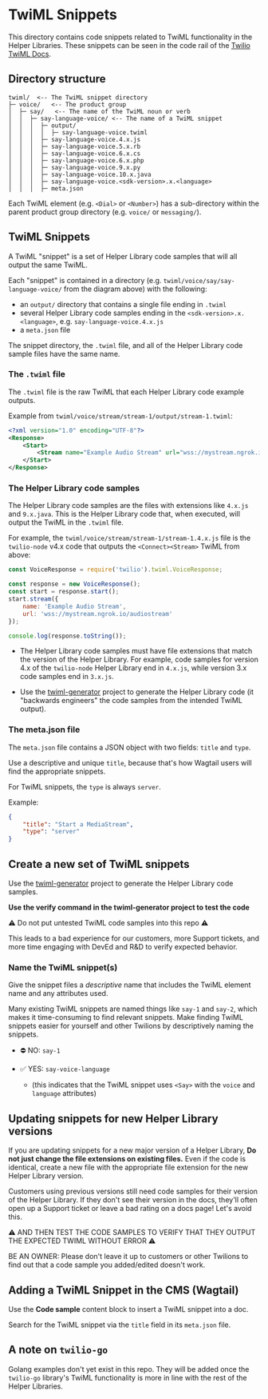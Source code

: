 # TwiML Snippets

This directory contains code snippets related to TwiML functionality in the Helper Libraries. These snippets can be seen in the code rail of the [Twilio TwiML Docs](https://www.twilio.com/docs/voice/twiml/dial).

## Directory structure

```
twiml/  <-- The TwiML snippet directory 
├─ voice/   <-- The product group
│  ├─ say/   <-- The name of the TwiML noun or verb
│  │  ├─ say-language-voice/ <-- The name of a TwiML snippet
│  │  │  ├─ output/
│  │  │  │  ├─ say-language-voice.twiml
│  │  │  ├─ say-language-voice.4.x.js
│  │  │  ├─ say-language-voice.5.x.rb
│  │  │  ├─ say-language-voice.6.x.cs
│  │  │  ├─ say-language-voice.6.x.php
│  │  │  ├─ say-language-voice.9.x.py
│  │  │  ├─ say-language-voice.10.x.java
│  │  │  ├─ say-language-voice.<sdk-version>.x.<language>
│  │  │  ├─ meta.json
```

Each TwiML element (e.g. `<Dial>` or `<Number>`) has a sub-directory within the parent product group directory (e.g. `voice/` or `messaging/`). 

## TwiML Snippets

A TwiML "snippet" is a set of Helper Library code samples that will all output the same TwiML. 

Each "snippet" is contained in a directory (e.g. `twiml/voice/say/say-language-voice/` from the diagram above) with the following:
- an `output/` directory that contains a single file ending in `.twiml`
- several Helper Library code samples ending in the `<sdk-version>.x.<language>`, e.g. `say-language-voice.4.x.js`
- a `meta.json` file

The snippet directory, the `.twiml` file, and all of the Helper Library code sample files have the same name. 

### The `.twiml` file

The `.twiml` file is the raw TwiML that each Helper Library code example outputs.

Example from `twiml/voice/stream/stream-1/output/stream-1.twiml`:

```xml
<?xml version="1.0" encoding="UTF-8"?>
<Response>
    <Start>
        <Stream name="Example Audio Stream" url="wss://mystream.ngrok.io/audiostream" />
    </Start>
</Response>

```

### The Helper Library code samples

The Helper Library code samples are the files with extensions like `4.x.js` and `9.x.java`. This is the Helper Library code that, when executed, will output the TwiML in the `.twiml` file. 

For example, the `twiml/voice/stream/stream-1/stream-1.4.x.js` file is the `twilio-node` v4.x code that outputs the `<Connect><Stream>` TwiML from above: 

```js
const VoiceResponse = require('twilio').twiml.VoiceResponse;

const response = new VoiceResponse();
const start = response.start();
start.stream({
    name: 'Example Audio Stream',
    url: 'wss://mystream.ngrok.io/audiostream'
});

console.log(response.toString());
```

- The Helper Library code samples must have file extensions that match the version of the Helper Library. For example, code samples for version 4.x of the `twilio-node` Helper Library end in `4.x.js`, while version 3.x code samples end in `3.x.js`. 

- Use the [twiml-generator](https://github.com/TwilioDevEd/twiml-generator) project to generate the Helper Library code (it "backwards engineers" the code samples from the intended TwiML output). 


### The meta.json file

The `meta.json` file contains a JSON object with two fields: `title` and `type`. 

Use a descriptive and unique `title`, because that's how Wagtail users will find the appropriate snippets. 

For TwiML snippets, the `type` is always `server`.

Example:

```json
{
    "title": "Start a MediaStream",
    "type": "server"
}
```

## Create a new set of TwiML snippets

Use the [twiml-generator](https://github.com/TwilioDevEd/twiml-generator) project to generate the Helper Library code samples. 

**Use the verify command in the twiml-generator project to test the code**

:warning: Do not put untested TwiML code samples into this repo :warning:

This leads to a bad experience for our customers, more Support tickets, and more time engaging with DevEd and R&D to verify expected behavior.

### Name the TwiML snippet(s)

Give the snippet files a *descriptive* name that includes the TwiML element name and any attributes used.

Many existing TwiML snippets are named things like `say-1` and `say-2`, which makes it time-consuming to find relevant snippets. Make finding TwiML snippets easier for yourself and other Twilions by descriptively naming the snippets. 

- :no_entry: NO: `say-1`

- :white_check_mark: YES: `say-voice-language`
    - (this indicates that the TwiML snippet uses `<Say>` with the `voice` and `language` attributes)

## Updating snippets for new Helper Library versions

If you are updating snippets for a new major version of a Helper Library, **Do not just change the file extensions on existing files.** Even if the code is identical, create a new file with the appropriate file extension for the new Helper Library version. 

Customers using previous versions still need code samples for their version of the Helper Library. If they don't see their version in the docs, they'll often open up a Support ticket or leave a bad rating on a docs page! Let's avoid this. 

:warning: AND THEN TEST THE CODE SAMPLES TO VERIFY THAT THEY OUTPUT THE EXPECTED TWIML WITHOUT ERROR :warning:

BE AN OWNER: Please don't leave it up to customers or other Twilions to find out that a code sample you added/edited doesn't work. 

## Adding a TwiML Snippet in the CMS (Wagtail)

Use the **Code sample** content block to insert a TwiML snippet into a doc. 

Search for the TwiML snippet via the `title` field in its `meta.json` file. 

## A note on `twilio-go`

Golang examples don't yet exist in this repo. They will be added once the `twilio-go` library's TwiML functionality is more in line with the rest of the Helper Libraries. 
